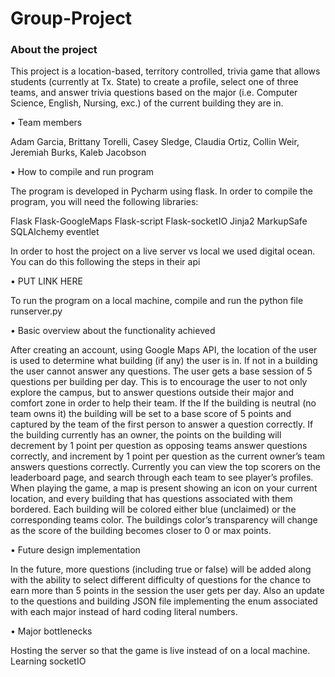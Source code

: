 # Group-Project
###	About the project

This project is a location-based, territory controlled, trivia game that allows students (currently at Tx. State) to create a profile, select one of three teams, and answer trivia questions based on the major (i.e. Computer Science, English, Nursing, exc.) of the current building they are in. 

•	Team members

Adam Garcia, Brittany Torelli, Casey Sledge, Claudia Ortiz, Collin Weir, Jeremiah Burks, Kaleb Jacobson

•	How to compile and run program

The program is developed in Pycharm using flask. In order to compile the program, you will need the following libraries: 

  Flask
  Flask-GoogleMaps
  Flask-script
  Flask-socketIO
  Jinja2
  MarkupSafe
  SQLAlchemy
  eventlet
  
In order to host the project on a live server vs local we used digital ocean. You can do this following the steps in their api 

  •	PUT LINK HERE
  
To run the program on a local machine, compile and run the python file runserver.py

•	Basic overview about the functionality achieved

After creating an account, using Google Maps API, the location of the user is used to determine what building (if any) the user is in. If not in a building the user cannot answer any questions. The user gets a base session of 5 questions per building per day. This is to encourage the user to not only explore the campus, but to answer questions outside their major and comfort zone in order to help their team. If the If the building is neutral (no team owns it) the building will be set to a base score of 5 points and captured by the team of the first person to answer a question correctly. If the building currently has an owner, the points on the building will decrement by 1 point per question as opposing teams answer questions correctly, and increment by 1 point per question as the current owner’s team answers questions correctly. Currently you can view the top scorers on the leaderboard page, and search through each team to see player’s profiles. When playing the game, a map is present showing an icon on your current location, and every building that has questions associated with them bordered. Each building will be colored either blue (unclaimed) or the corresponding teams color. The buildings color’s transparency will change as the score of the building becomes closer to 0 or max points.

•	Future design implementation

In the future, more questions (including true or false) will be added along with the ability to select different difficulty of questions for the chance to earn more than 5 points in the session the user gets per day. 
Also an update to the questions and building JSON file implementing the enum associated with each major instead of hard coding literal numbers. 

•	Major bottlenecks

Hosting the server so that the game is live instead of on a local machine. 
Learning socketIO

